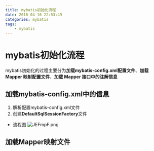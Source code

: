 ```yaml
---
title: mybatis初始化流程
date: 2018-04-16 22:53:49
categories: mybatis
tags:
    - mybatis
---
```


# mybatis初始化流程

mybatis初始化的过程主要分为**加载mybatis-config.xml配置文件**、**加载 Mapper 映射配置文件**、**加载 Mapper 接口中的注解信息**

## 加载**mybatis-config.xml**中的信息

1. 解析配置mybatis-config.xml文件
2. 创建**DefaultSqlSessionFactory**文件

- 流程图
![JEFmpF.png](https://s1.ax1x.com/2020/04/16/JEFmpF.png)


## 加载**Mapper**映射文件

